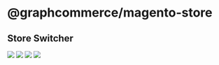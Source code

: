 # @graphcommerce/magento-store

## Store Switcher

![](./docs/store-switcher-single-group-multiple-stores-single-currency.png)
![](./docs/store-switcher-single-group-multiple-stores-multiple-currencies.png)
![](./docs/store-switcher-multiple-groups-one-store-single-currency.png)
![](./docs/store-switcher-multiple-groups-one-store-multiple-currency.png)
